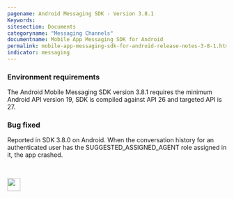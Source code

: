 ```yaml
---
pagename: Android Messaging SDK - Version 3.8.1
Keywords:
sitesection: Documents
categoryname: "Messaging Channels"
documentname: Mobile App Messaging SDK for Android
permalink: mobile-app-messaging-sdk-for-android-release-notes-3-8-1.html
indicator: messaging
---
```


### Environment requirements

The Android Mobile Messaging SDK version 3.8.1 requires the minimum Android API version 19, SDK is compiled against API 26 and targeted API is 27.

### Bug fixed

Reported in SDK 3.8.0 on Android. When the conversation history for an authenticated user has the SUGGESTED_ASSIGNED_AGENT role assigned in it, the app crashed.

<br> 
<p style="text-align: left">
<a href="mobile-app-messaging-sdk-for-android-all-release-notes.html" center><img src="/img/back-to-all-release-notes.png" style="height: 30px; width: auto;"></a></p>